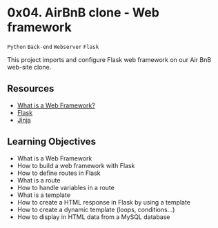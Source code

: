 # 0x04. AirBnB clone - Web framework
``Python`` ``Back-end`` ``Webserver`` ``Flask``

   This project imports and configure Flask web framework on our Air BnB web-site clone.

## Resources

* [What is a Web Framework?](https://intelegain-technologies.medium.com/what-are-web-frameworks-and-why-you-need-them-c4e8806bd0fb)
* [Flask](https://flask.palletsprojects.com/en/1.0.x/quickstart/#a-minimal-application)
* [Jinja](https://jinja.palletsprojects.com/en/2.9.x/templates/#list-of-builtin-filters)

## Learning Objectives

* What is a Web Framework
* How to build a web framework with Flask
* How to define routes in Flask
* What is a route
* How to handle variables in a route
* What is a template
* How to create a HTML response in Flask by using a template
* How to create a dynamic template (loops, conditions…)
* How to display in HTML data from a MySQL database
